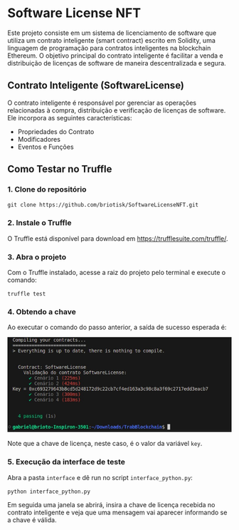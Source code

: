 # Software License NFT

Este projeto consiste em um sistema de licenciamento de software que utiliza um contrato inteligente (smart contract) escrito em Solidity, uma linguagem de programação para contratos inteligentes na blockchain Ethereum. O objetivo principal do contrato inteligente é facilitar a venda e distribuição de licenças de software de maneira descentralizada e segura.

## Contrato Inteligente (SoftwareLicense)

O contrato inteligente é responsável por gerenciar as operações relacionadas à compra, distribuição e verificação de licenças de software. Ele incorpora as seguintes características:

- Propriedades do Contrato
- Modificadores
- Eventos e Funções 

## Como Testar no Truffle

### 1. Clone do repositório

```
git clone https://github.com/briotisk/SoftwareLicenseNFT.git
```
### 2. Instale o Truffle

O Truffle está disponível para download em https://trufflesuite.com/truffle/.

### 3. Abra o projeto

Com o Truffle instalado, acesse a raiz do projeto pelo terminal e execute o comando:

```
truffle test
```

### 4. Obtendo a chave

Ao executar o comando do passo anterior, a saída de sucesso esperada é:

<img src="./test_print.jpeg" alt="Print test">

Note que a chave de licença, neste caso, é o valor da variável ```key```.

### 5. Execução da interface de teste
Abra a pasta ```interface``` e dê run no script ```interface_python.py```:

```
python interface_python.py
```

Em seguida uma janela se abrirá, insira a chave de licença recebida no contrato inteligente e veja que uma mensagem vai aparecer informando se a chave é válida.
